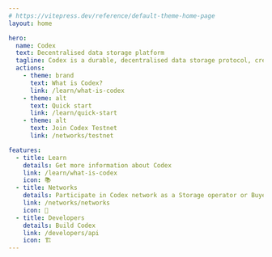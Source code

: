 ```yaml
---
# https://vitepress.dev/reference/default-theme-home-page
layout: home

hero:
  name: Codex
  text: Decentralised data storage platform
  tagline: Codex is a durable, decentralised data storage protocol, created so the world community can preserve its most important knowledge without risk of censorship.
  actions:
    - theme: brand
      text: What is Codex?
      link: /learn/what-is-codex
    - theme: alt
      text: Quick start
      link: /learn/quick-start
    - theme: alt
      text: Join Codex Testnet
      link: /networks/testnet

features:
  - title: Learn
    details: Get more information about Codex
    link: /learn/what-is-codex
    icon: 📚
  - title: Networks
    details: Participate in Codex network as a Storage operator or Buyer
    link: /networks/networks
    icon: 🚦
  - title: Developers
    details: Build Codex
    link: /developers/api
    icon: 🏗️
---
```

